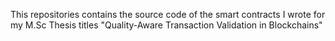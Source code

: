 This repositories contains the source code of the smart contracts I wrote for my M.Sc Thesis titles "Quality-Aware Transaction Validation in Blockchains"
